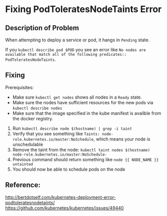 # Fixing PodToleratesNodeTaints Error

## Description of Problem

When attempting to deploy a service or pod, it hangs in `Pending` state.

If you `kubectl describe pod $POD` you see an error like `No nodes are
available that match all of the following predicates::
PodToleratesNodeTaints`.

## Fixing

Prerequisites:
* Make sure `kubectl get nodes` shows all nodes in a `Ready` state.
* Make sure the nodes have sufficient resources for the new pods via `kubectl
describe nodes`
* Make sure that the image specified in the kube manifest is availble from the
docker registry.

1. Run `kubectl describe node $(hostname) | grep -i taint`
2. Verify that you see something like `Taints:
node-role.kubernetes.io/master:NoSchedule`, which means your node is
unschedulable
3. Remove the taint from the node: `kubectl taint nodes $(hostname)
node-role.kubernetes.io/master:NoSchedule-`
4. Previous command should return something like `node {{ NODE_NAME }}
untainted`
5. You should now be able to schedule pods on the node

## Reference:

http://bertdotself.com/kubernetes-deployment-error-podtoleratesnodetaints/
https://github.com/kubernetes/kubernetes/issues/49440
